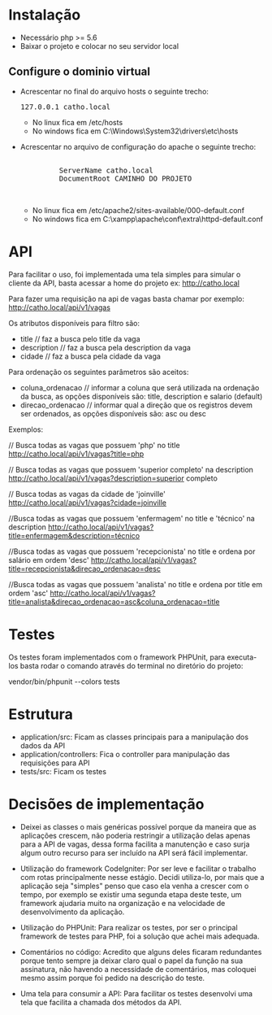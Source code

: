 # Instalação

- Necessário php >= 5.6
- Baixar o projeto e colocar no seu servidor local

## Configure o dominio virtual
 - Acrescentar no final do arquivo hosts o seguinte trecho: <pre> 127.0.0.1 catho.local </pre>
   * No linux fica em /etc/hosts
   * No windows fica em C:\Windows\System32\drivers\etc\hosts

 - Acrescentar no arquivo de configuração do apache o seguinte trecho:
 	<pre>
	 	<VirtualHost catho.local:80>
	        ServerName catho.local
	        DocumentRoot CAMINHO DO PROJETO
		</VirtualHost>
	</pre>

	* No linux fica em /etc/apache2/sites-available/000-default.conf
	* No windows fica em C:\xampp\apache\conf\extra\httpd-default.conf

# API

Para facilitar o uso, foi implementada uma tela simples para simular o cliente da API, basta acessar a home do projeto ex: http://catho.local

Para fazer uma requisição na api de vagas basta chamar por exemplo: http://catho.local/api/v1/vagas

Os atributos disponíveis para filtro são:
- title // faz a busca pelo title da vaga
- description // faz a busca pela description da vaga
- cidade // faz a busca pela cidade da vaga

Para ordenação os seguintes parâmetros são aceitos:
- coluna_ordenacao // informar a coluna que será utilizada na ordenação da busca, as opções disponíveis são: title, description e salario (default)
- direcao_ordenacao // informar qual a direção que os registros devem ser ordenados, as opções disponíveis são: asc ou desc

Exemplos: 

// Busca todas as vagas que possuem 'php' no title
http://catho.local/api/v1/vagas?title=php

// Busca todas as vagas que possuem 'superior completo' na description
http://catho.local/api/v1/vagas?description=superior completo

// Busca todas as vagas da cidade de 'joinville'
http://catho.local/api/v1/vagas?cidade=joinville

//Busca todas as vagas que possuem 'enfermagem' no title e 'técnico' na description
http://catho.local/api/v1/vagas?title=enfermagem&description=técnico

//Busca todas as vagas que possuem 'recepcionista' no title e ordena por salário em ordem 'desc'
http://catho.local/api/v1/vagas?title=recepcionista&direcao_ordenacao=desc

//Busca todas as vagas que possuem 'analista' no title e ordena por title em ordem 'asc'
http://catho.local/api/v1/vagas?title=analista&direcao_ordenacao=asc&coluna_ordenacao=title

# Testes

Os testes foram implementados com o framework PHPUnit, para executa-los basta rodar o comando através do terminal no diretório do projeto:

vendor/bin/phpunit --colors tests

# Estrutura

- application/src: Ficam as classes principais para a manipulação dos dados da API
- application/controllers: Fica o controller para manipulação das requisições para API
- tests/src: Ficam os testes

# Decisões de implementação

- Deixei as classes o mais genéricas possível porque da maneira que as aplicações crescem, não poderia restringir a utilização delas apenas para a API de vagas, dessa forma facilita a manutenção e caso surja algum outro recurso para ser incluído na API será fácil implementar.

- Utilização do framework CodeIgniter: Por ser leve e facilitar o trabalho com rotas principalmente nesse estágio. Decidi utiliza-lo, por mais que a aplicação seja "simples" penso que caso ela venha a crescer com o tempo, por exemplo se existir uma segunda etapa deste teste, um framework ajudaria muito na organização e na velocidade de desenvolvimento da aplicação.

- Utilização do PHPUnit: Para realizar os testes, por ser o principal framework de testes para PHP, foi a solução que achei mais adequada.

- Comentários no código: Acredito que alguns deles ficaram redundantes porque tento sempre ja deixar claro qual o papel da função na sua assinatura, não havendo a necessidade de comentários, mas coloquei mesmo assim porque foi pedido na descrição do teste.

- Uma tela para consumir a API: Para facilitar os testes desenvolvi uma tela que facilita a chamada dos métodos da API.